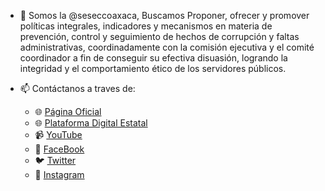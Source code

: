 - 👋 Somos la @seseccoaxaca, Buscamos Proponer, ofrecer y promover políticas integrales, indicadores y mecanismos en materia de prevención, control y seguimiento de hechos de corrupción y faltas administrativas, coordinadamente con la comisión ejecutiva y el comité coordinador a fin de conseguir su efectiva disuasión, logrando la integridad y el comportamiento ético de los servidores públicos.  


- 📫 Contáctanos a traves de:
  - 🌐 [Página Oficial](http://www.sesecc.oaxaca.gob.mx)
  - 🌐 [Plataforma Digital Estatal](https://plataforma-digital-estatal.vercel.app)
  - 📹 [YouTube](https://www.youtube.com/channel/UCGPW2yCI5ZtIbG08g28785g/videos)
  - 👥 [FaceBook](https://www.facebook.com/SESECCOaxaca/)
  - 🐦 [Twitter](https://twitter.com/SESECCOaxaca)
  - 📸 [Instagram](https://www.instagram.com/seseccoaxaca/?hl=es)
<!---
seseccoaxaca/seseccoaxaca is a ✨ special ✨ repository because its `README.md` (this file) appears on your GitHub profile.
You can click the Preview link to take a look at your changes.
--->
